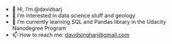 - 👋 Hi, I’m @davidsarj
- 👀 I’m interested in data science stuff and geology
- 🌱 I’m currently learning SQL and Pandas library in the Udacity Nanodegree Program
- 📫 How to reach me: davidsingharj@gmail.com
